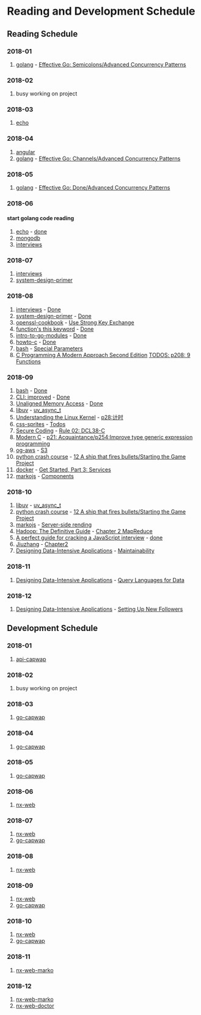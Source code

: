 # Reading and Development Schedule

## Reading Schedule

### 2018-01

1. [golang](https://golang.org/) - [Effective Go: Semicolons/Advanced Concurrency Patterns]()

### 2018-02

1.  busy working on project

### 2018-03

1. [echo](https://github.com/labstack/echo.git)

### 2018-04

1. [angular](https://angular.io/guide/quickstart)
1. [golang](https://golang.org/) - [Effective Go: Channels/Advanced Concurrency Patterns]()

### 2018-05

1. [golang](https://golang.org) - [Effective Go: Done/Advanced Concurrency Patterns]()

### 2018-06

#### start golang code reading

1. [echo](https://github.com/labstack/echo.git) - [done]()
1. [mongodb](https://docs.mongodb.com/manual)
1. [interviews](https://github.com/fejes713/30-seconds-of-interviews)

### 2018-07

1. [interviews](https://github.com/fejes713/30-seconds-of-interviews)
1. [system-design-primer](https://github.com/donnemartin/system-design-primer)

### 2018-08

1. [interviews](https://github.com/fejes713/30-seconds-of-interviews) - [Done]()
1. [system-design-primer](https://github.com/donnemartin/system-design-primer) - [Done]()
1. [openssl-cookbook](https://www.feistyduck.com/library/openssl-cookbook/online/index.html) - [Use Strong Key Exchange]()
1. [function's this keyword](https://developer.mozilla.org/en-US/docs/Web/JavaScript/Reference/Operators/this) - [Done]()
1. [intro-to-go-modules](https://roberto.selbach.ca/intro-to-go-modules/) - [Done]()
1. [howto-c](https://matt.sh/howto-c) - [Done]()
1. [bash](https://guide.bash.academy/) - [Special Parameters](https://guide.bash.academy/expansions/)
1. [C Programming A Modern Approach Second Edition]() [TODOS: p208: 9 Functions]()

### 2018-09

1. [bash](https://guide.bash.academy/) - [Done]()
1. [CLI: improved](https://remysharp.com/2018/08/23/cli-improved) - [Done]()
1. [Unaligned Memory Access](https://www.kernel.org/doc/Documentation/unaligned-memory-access.txt) - [Done]()
1. [libuv](http://libuv.org/) - [uv_async_t]()
1. [Understanding the Linux Kernel]() - [p28:计时]()
1. [css-sprites](https://css-tricks.com/css-sprites/) - [Todos]()
1. [Secure Coding](https://www.securecoding.cert.org/confluence/display/c/SEI+CERT+C+Coding+Standard) - [Rule 02: DCL38-C]()
1. [Modern C]() - [p21: Acquaintance/p254:Improve type generic expression programming]()
1. [og-aws](https://github.com/open-guides/og-aws) - [S3]()
1. [python crash course]() - [12 A ship that fires bullets/Starting the Game Project]()
1. [docker](https://docs.docker.com) - [Get Started, Part 3: Services]()
1. [markojs](https://markojs.com/) - [Components]()

### 2018-10

1. [libuv](http://libuv.org/) - [uv_async_t]()
1. [python crash course]() - [12 A ship that fires bullets/Starting the Game Project]()
1. [markojs](https://markojs.com/) - [Server-side rending]()
1. [Hadoop: The Definitive Guide]() - [Chapter 2 MapReduce]()
1. [A perfect guide for cracking a JavaScript interview]() - [done]()
1. [Jiuzhang]() - [Chapter2]()
1. [Designing Data-Intensive Applications]() - [Maintainability]()

### 2018-11

1. [Designing Data-Intensive Applications]() - [Query Languages for Data]()

### 2018-12

1. [Designing Data-Intensive Applications]() - [Setting Up New Followers]()

## Development Schedule

### 2018-01

1. [api-capwap](https://github.com/zqqiang/api-capwap.git)

### 2018-02

1.  busy working on project

### 2018-03

1. [go-capwap](https://github.com/zqqiang/go-capwap.git)

### 2018-04

1. [go-capwap](https://github.com/zqqiang/go-capwap.git)

### 2018-05

1. [go-capwap](https://github.com/zqqiang/go-capwap.git)

### 2018-06

1. [nx-web](https://github.com/zqqiang/nx-web)

### 2018-07

1. [nx-web](https://github.com/zqqiang/nx-web)
1. [go-capwap](https://github.com/zqqiang/go-capwap.git)

### 2018-08

1. [nx-web](https://github.com/zqqiang/nx-web)

### 2018-09

1. [nx-web](https://github.com/zqqiang/nx-web)
1. [go-capwap](https://github.com/zqqiang/go-capwap.git)

### 2018-10

1. [nx-web](https://github.com/zqqiang/nx-web)
1. [go-capwap](https://github.com/zqqiang/go-capwap.git)

### 2018-11

1. [nx-web-marko](https://github.com/zqqiang/nx-web-marko)

### 2018-12

1. [nx-web-marko](https://github.com/zqqiang/nx-web-marko)
1. [nx-web-doctor](https://github.com/zqqiang/nx-web-doctor)
